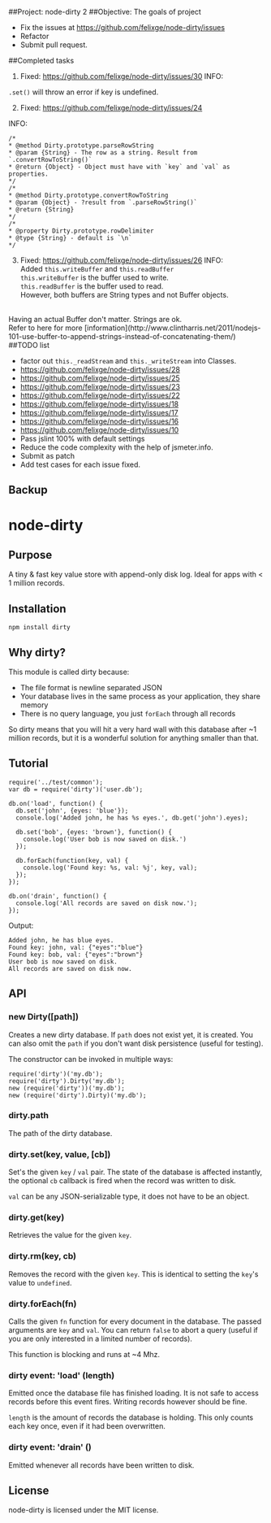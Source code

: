 ##Project: node-dirty 2
##Objective: 
The goals of project<br/>
- Fix the issues at <https://github.com/felixge/node-dirty/issues>
- Refactor
- Submit pull request.

##Completed tasks
1) Fixed: https://github.com/felixge/node-dirty/issues/30
INFO:

`.set()` will throw an error if key is undefined.<br/>

2) Fixed: https://github.com/felixge/node-dirty/issues/24

INFO: 

    /*
	* @method Dirty.prototype.parseRowString
	* @param {String} - The row as a string. Result from `.convertRowToString()`
	* @return {Object} - Object must have with `key` and `val` as properties.
	*/
	/*
	* @method Dirty.prototype.convertRowToString
	* @param {Object} - ?result from `.parseRowString()`
	* @return {String}
	*/
	/*
	* @property	Dirty.prototype.rowDelimiter
	* @type {String} - default is `\n`
	*/

3) Fixed: https://github.com/felixge/node-dirty/issues/26 
INFO:<br/>
Added `this.writeBuffer` and `this.readBuffer`<br/>
`this.writeBuffer` is the buffer used to write.<br/>
`this.readBuffer` is the buffer used to read.<br/>
However, both buffers are String types and not Buffer objects.<br/>
<br/>
Having an actual Buffer don't matter. Strings are ok.<br/>
Refer to here for more [information](http://www.clintharris.net/2011/nodejs-101-use-buffer-to-append-strings-instead-of-concatenating-them/)
<br/>
##TODO list

- factor out `this._readStream` and `this._writeStream` into Classes.
- https://github.com/felixge/node-dirty/issues/28
- https://github.com/felixge/node-dirty/issues/25
- https://github.com/felixge/node-dirty/issues/23
- https://github.com/felixge/node-dirty/issues/22
- https://github.com/felixge/node-dirty/issues/18
- https://github.com/felixge/node-dirty/issues/17
- https://github.com/felixge/node-dirty/issues/16
- https://github.com/felixge/node-dirty/issues/10
- Pass jslint 100% with default settings
- Reduce the code complexity with the help of jsmeter.info.
- Submit as patch
- Add test cases for each issue fixed.


## Backup


# node-dirty

## Purpose

A tiny & fast key value store with append-only disk log. Ideal for apps with < 1 million records.

## Installation

    npm install dirty

## Why dirty?

This module is called dirty because:

* The file format is newline separated JSON
* Your database lives in the same process as your application, they share memory
* There is no query language, you just `forEach` through all records

So dirty means that you will hit a very hard wall with this database after ~1 million records,
but it is a wonderful solution for anything smaller than that.

## Tutorial

    require('../test/common');
    var db = require('dirty')('user.db');

    db.on('load', function() {
      db.set('john', {eyes: 'blue'});
      console.log('Added john, he has %s eyes.', db.get('john').eyes);

      db.set('bob', {eyes: 'brown'}, function() {
        console.log('User bob is now saved on disk.')
      });

      db.forEach(function(key, val) {
        console.log('Found key: %s, val: %j', key, val);
      });
    });

    db.on('drain', function() {
      console.log('All records are saved on disk now.');
    });

Output:

    Added john, he has blue eyes.
    Found key: john, val: {"eyes":"blue"}
    Found key: bob, val: {"eyes":"brown"}
    User bob is now saved on disk.
    All records are saved on disk now.

## API

### new Dirty([path])

Creates a new dirty database. If `path` does not exist yet, it is created. You
can also omit the `path` if you don't want disk persistence (useful for testing).

The constructor can be invoked in multiple ways:

    require('dirty')('my.db');
    require('dirty').Dirty('my.db');
    new (require('dirty'))('my.db');
    new (require('dirty').Dirty)('my.db');

### dirty.path

The path of the dirty database.

### dirty.set(key, value, [cb])

Set's the given `key` / `val` pair. The state of the database is affected instantly,
the optional `cb` callback is fired when the record was written to disk.

`val` can be any JSON-serializable type, it does not have to be an object.

### dirty.get(key)

Retrieves the value for the given `key`.

### dirty.rm(key, cb)

Removes the record with the given `key`. This is identical to setting the `key`'s value
to `undefined`.

### dirty.forEach(fn)

Calls the given `fn` function for every document in the database. The passed
arguments are `key` and `val`. You can return `false` to abort a query (useful
if you are only interested in a limited number of records).

This function is blocking and runs at ~4 Mhz.

### dirty event: 'load' (length)

Emitted once the database file has finished loading. It is not safe to access
records before this event fires. Writing records however should be fine.

`length` is the amount of records the database is holding. This only counts each
key once, even if it had been overwritten.

### dirty event: 'drain' ()

Emitted whenever all records have been written to disk.

## License

node-dirty is licensed under the MIT license.
